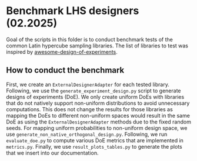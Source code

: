 # Benchmark LHS designers (02.2025)

Goal of the scripts in this folder is to conduct benchmark tests of the common Latin hypercube sampling libraries. The
list of libraries to test was inspired by [awesome-design-of-experiments](https://github.com/danieleongari/awesome-design-of-experiments).

## How to conduct the benchmark

First, we create an `ExternalDesignerAdapter` for each tested library. Following, we use the `generate_experiment_design.py`
script to generate designs of experiments (DoE). We only create uniform DoEs with libraries that do not natively support
non-uniform distributions to avoid unnecessary computations. This does not change the results for those libraries as
mapping the DoEs to different non-uniform spaces would result in the same DoE as using the `ExternalDesignerAdapter`
methods due to the fixed random seeds. For mapping uniform probabilities to non-uniform design space, we use
`generate_non_native_orthogonal_design.py`. Following, we run `evaluate_doe.py` to compute various DoE metrics that are
implemented in `metrics.py`. Finally, we use `result_plots_tables.py` to generate the plots that we insert into our
documentation.

